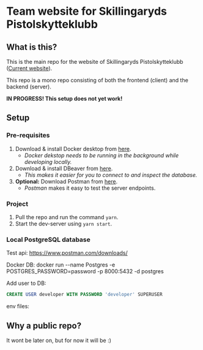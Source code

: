 # Team website for Skillingaryds Pistolskytteklubb
## What is this?
This is the main repo for the website of Skillingaryds Pistolskytteklubb ([Current website](https://www.laget.se/SPSK)).

This repo is a mono repo consisting of both the frontend (client) and the backend (server).

__IN PROGRESS! This setup does not yet work!__
## Setup
### Pre-requisites
1. Download & install Docker desktop from [here](https://docs.docker.com/get-docker/).
    * _Docker dekstop needs to be running in the background while developing locally._
2. Download  & install DBeaver from [here](https://dbeaver.io/download/).
    * _This makes it easier for you to connect to and inspect the database._
3. __Optional:__ Download Postman from [here](https://www.postman.com/downloads/).
    * _Postman_ makes it easy to test the server endpoints.

### Project
1. Pull the repo and run the command ```yarn```.
2. Start the dev-server using ```yarn start```.

### Local PostgreSQL database
<!-- 1. Download PostgreSQL from [here](https://www.enterprisedb.com/downloads/postgres-postgresql-downloads).
    * When you get to the point where you can choose which items to install, uncheck PgAdmin and StackBuilder (if possible).
    * _Note: Remember the password and port number you choose when installing. This is needed later_ -->
<!-- 2. Download and install DBeaver from [here](https://dbeaver.io/download/).
    * When starting DBeaver, make a new connection to a PostgreSQL database with the port number and password you chose in the step above. -->


Test api: https://www.postman.com/downloads/

<!-- Docker desktop: https://docs.docker.com/get-docker/ -->

Docker DB: docker run --name Postgres -e POSTGRES_PASSWORD=password -p 8000:5432 -d postgres

Add user to DB: 
```sql
CREATE USER developer WITH PASSWORD 'developer' SUPERUSER
```

env files:



## Why a public repo?
It wont be later on, but for now it will be :)
